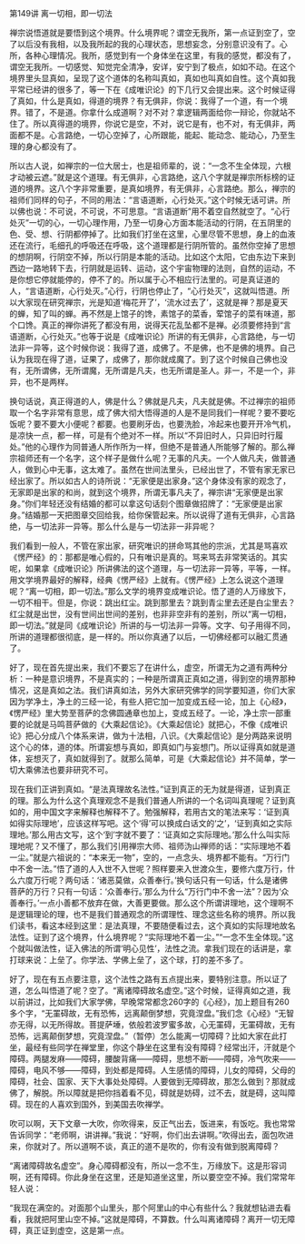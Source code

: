 第149讲 离一切相，即一切法

禅宗说悟道就是要悟到这个境界。什么境界呢？谓空无我所，第一点证到空了，空了以后没有我相，以及我所起的我的心理状态，思想妄念，分别意识没有了。心所，各种心理情况。我所，感觉到有一个身体坐在这里，有我的感觉，都没有了，谓空无我所。一切感觉、知觉完全清净，安详，安宁到了极点，如如不动。在这个境界里头显真如，呈现了这个道体的名称叫真如，真如也叫真如自性。这个真如我平常已经讲的很多了，等一下在《成唯识论》的下几行又会提出来。这个时候证得了真如，什么是真如，得道的境界？有无俱非，你说：我得了一个道，有一个境界。错了，不是道。你拿什么成道啊？对不对？拿逻辑两面给你一辩论，你就站不住了。所以真得道的境界，你说它是空，不对，说它是有，也不对，有无俱非，两面都不是。心言路绝，一切心空掉了，心所跟能，能起、能动念、能动心，乃至生理的身心都没有了。

所以古人说，如禅宗的一位大居士，也是祖师辈的，说：“一念不生全体现，六根才动被云遮。”就是这个道理。有无俱非，心言路绝，这八个字就是禅宗所标榜的证道的境界。这八个字非常重要，是真如境界，有无俱非，心言路绝。那么，禅宗的祖师们同样的句子，不同的用法：“言语道断，心行处灭。”这个时候无话可讲。所以佛也说：不可说，不可说，不可思意。“言语道断”用不着空自然就空了。“心行处灭”一切的心，一切心理作用，乃至一切身心方面本能活动的行阴，在五阴里的色、受、想、行阴都停掉了。比如我们打坐在这里，心里尽管不思想，身上的血液还在流行，毛细孔的呼吸还在呼吸，这个道理都是行阴所管的。虽然你空掉了思想的想阴啊，行阴空不掉，所以行阴是本能的活动。比如这个太阳，它由东边下来到西边一路地转下去，行阴就是运转、运动，这个宇宙物理的法则，自然的运动，不是你想它停就能停的，停不了的。所以属于心不相应行法里的。可是真证道的人，“言语道断，心行处灭。”心行，行阴也停止了，“心行处灭”，这就叫悟道。所以大家现在研究禅宗，光是知道‘梅花开了’，‘流水过去了’，这就是禅？那是夏天的蝉，知了叫的蝉。再不然是上馆子的馋，素馆子的菜香，荤馆子的菜有味道，那个口馋。真正的禅你讲死了都没有用，说得天花乱坠都不是禅。必须要修持到“言语道断，心行处灭。”也等于说是《成唯识论》所讲的有无俱非，心言路绝，与一切法非一异等，这个时候你说：我得了道，成佛了。不是佛，也不是佛的境界。自己认为我现在得了道，证果了，成佛了，那你就成魔了。到了这个时候自己佛也没有，无所谓佛，无所谓魔，无所谓是凡夫，也无所谓是圣人。非一，不是一个，非异，也不是两样。

换句话说，真正得道的人，佛是什么？佛就是凡夫，凡夫就是佛。不过禅宗的祖师取一个名字非常有意思，成了佛大彻大悟得道的人是不是同我们一样呢？要不要吃饭呢？要不要大小便呢？都要。也要刷牙齿，也要洗脸，冷起来也要开开冷气机，是凉快一点，都一样，可是有个绝对不一样。所以“不异旧时人，只异旧时行履处。”他的心理作为同普通人所作所为一样，但绝不是普通人所能够了解的。那么禅宗祖师还有一个名字，这个样子是做什么呢？无事的凡夫。一个人做凡夫，做普通人，做到心中无事，这太难了。虽然在世间法里头，已经出世了，不管有家无家已经出家了。所以如古人的诗所说：“无家便是出家身。”这个身体没有家的观念了，无家即是出家的和尚，就到这个境界，所谓无事凡夫了，禅宗讲“无家便是出家身。”你们年轻还没有结婚的都可以拿这句话刻个图章做招牌了：“无家便是出家身。”结婚那一天把图章交回给我，给你保管起来。所以说得了道有无俱非，心言路绝，与一切法非一异等。那么什么是与一切法非一非异呢？

我们看到一般人，不管在家出家，研究唯识的拼命骂其他的宗派，尤其是骂喜欢《愣严经》的：那都是唯心假的，只有唯识是真的。骂来骂去非常笑话的。其实呢，如果拿《成唯识论》所讲佛法的这个道理，与一切法非一异等，平等，一样。用文学境界最好的解释，经典《愣严经》上就有。《愣严经》上怎么说这个道理呢？“离一切相，即一切法。”那么文学的境界变成唯识论。悟了道的人万缘放下，一切不相干。但是，你说：跳出红尘。跳到那里去？跳到青尘里去还是白尘里去？红尘就是出世，没有世间出世间的差别，也非非空非有的差别，所以“离一切相，即一切法。”就是同《成唯识论》所讲的与一切法非一异等。文字、句子用得不同，所讲的道理都很彻底，是一样的。所以你真通了以后，一切佛经都可以融汇贯通了。

好了，现在首先提出来，我们不要忘了在讲什么，虚空，所谓无为之道有两种分析：一种是意识境界，不是真实的；一种是所谓真正真如之道，得到空的境界那种情况，这是真如之法。我们讲真如法，另外大家研究佛学的同学要知道，你们大家因为学净土，净土的三经一论，有些人把它加一加变成五经一论，加上《心经》，《愣严经》里大势至菩萨的念佛圆通章也加上，变成五经了。一论，净土宗一部重要的论就是马鸣菩萨做的《大乘起信论》。《大乘起信论》就把心，不像《成唯识论》把心分成八个体系来讲，做为十法相，八识。《大乘起信论》是分两路来说明这个心的体，道的体。所谓妄想与真如，即真如门与妄想门。所以证得真如就是道体，妄想灭了，真如就得到了。就那么简单，可是《大乘起信论》并不简单，学一切大乘佛法也要非研究不可。

现在我们正讲到真如。“是法真理故名法性。”证到真正的无为就是得道，证到真正的理。那么为什么这个真理观念不是我们普通人所讲的一个名词叫真理呢？证到真如的，用中国文字来解释也解释不了。勉强解释，若用古文的笔法来写：‘证到真如得实际理地’，应该这样写吧。这个‘得’可以换成白话文的‘之’，‘证到真如之实际理地。’那么用古文写，这个‘到’字就不要了：‘证真如之实际理地。’那么什么叫实际理地呢？又不懂了，那么我们引用禅宗大师、祖师沩山禅师的话：“实际理地不着一尘。”就是六祖说的：“本来无一物”，空的，一点念头、境界都不能有。“万行门中不舍一法。”悟了道的人入世不入世呢？照样要来入世渡众生，要修六度万行，什么六度万行呢？两句话：‘诸恶莫做，众善奉行。’换句话只有一句话，什么是诸佛菩萨的万行？只有一句话：‘众善奉行。’那么为什么“万行门中不舍一法”？因为‘众善奉行。’一点小善都不放弃在做，大善更要做。那么这个所谓讲理地，这个理啊不是逻辑理论的理，也不是我们普通观念的所谓理性、理念这些名称的境界。所以我们读书，看这本经到这里：是法真理，不要随便看过去，这个真如的实际理地故名法性。证到了这个境界，什么境界呢？“实际理地不着一尘。”“一念不生全体现。”这个就叫做法性，证入佛法的所谓‘明心见性’，法性之流。拿我们现在的话讲是，拿打球来说：上垒了。你学法、学佛上垒了，这个球，打的差不多了。

好了，现在有五点要注意，这个法性之路有五点提出来，要特别注意。所以证了道，怎么叫悟道了呢？空了。“离诸障碍故名虚空。”这个时候，证得真如之道，我以前讲过，比如我们大家学佛，早晚常常都念260字的《心经》，加上题目有260多个字，“无罣碍故，无有恐怖，远离颠倒梦想，究竟涅盘。”我们念《心经》“无智亦无得，以无所得故。菩提萨埵，依般若波罗蜜多故，心无罣碍，无罣碍故，无有恐怖，远离颠倒梦想，究竟涅盘。”（暂停）怎么能离一切障碍？比如大家在此打坐，最经有些同学在禅堂里，你这个静坐在这里有没有障碍？经常出汗，汗就是个障碍。两腿发麻——障碍，腰酸背痛——障碍，思想不断——障碍，冷气吹来——障碍，电风不够——障碍，到处都是障碍。人生感情的障碍，儿女的障碍，父母的障碍，社会、国家、天下大事处处障碍。人要做到无障碍故，那怎么做到？那就成佛了，解脱。所以障就是把你挡着看不见，碍就是妨碍，过不去，就是碍，这叫障碍。现在的人喜欢到国外，到美国去吹禅学。

吹可以啊，天下文章一大吹，你吹得来，反正气出去，饭进来，有饭吃。我也常常告诉同学：“老师啊，讲讲禅。”我说：“好啊，你们出去讲啊。”吹得出去，面包吹进来，你就对了。所以道啊不谈，真正的道不是吹的，你有没有做到脱离障碍？

“离诸障碍故名虚空”。身心障碍都没有，所以一念不生，万缘放下。这是形容词啊，还有障碍。你此身坐在这里，还是知道坐这里，所以要空空不掉。我们常常年轻人说：

“我现在满空的。对面那个山里头，那个阿里山的中心有些什么？我就想钻进去看看，我就把阿里山空不掉。”这就是障碍，不算数。什么叫离诸障碍？离开一切无障碍，真正证到虚空，这是第一点。


